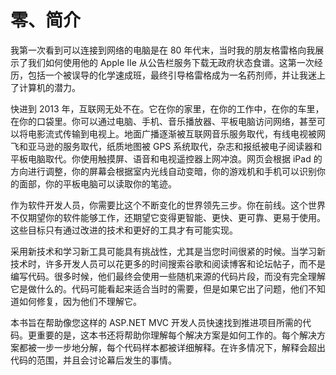 # 零、简介

我第一次看到可以连接到网络的电脑是在 80 年代末，当时我的朋友格雷格向我展示了我们如何使用他的 Apple IIe 从公告栏服务下载无政府状态食谱。这第一次经历，包括一个被误导的化学速成班，最终引导格雷格成为一名药剂师，并让我迷上了计算机的潜力。

快进到 2013 年，互联网无处不在。它在你的家里，在你的工作中，在你的车里，在你的口袋里。你可以通过电脑、手机、音乐播放器、平板电脑访问网络，甚至可以将电影流式传输到电视上。地面广播逐渐被互联网音乐服务取代，有线电视被网飞和亚马逊的服务取代，纸质地图被 GPS 系统取代，杂志和报纸被电子阅读器和平板电脑取代。你使用触摸屏、语音和电视遥控器上网冲浪。网页会根据 iPad 的方向进行调整，你的屏幕会根据室内光线自动变暗，你的游戏机和手机可以识别你的面部，你的平板电脑可以读取你的笔迹。

作为软件开发人员，你需要比这个不断变化的世界领先三步。你在前线。这个世界不仅期望你的软件能够工作，还期望它变得更智能、更快、更可靠、更易于使用。这些目标只有通过改进的技术和更好的工具才有可能实现。

采用新技术和学习新工具可能具有挑战性，尤其是当您时间很紧的时候。当学习新技术时，许多开发人员可以花更多的时间搜索谷歌和阅读博客和论坛帖子，而不是编写代码。很多时候，他们最终会使用一些随机来源的代码片段，而没有完全理解它是做什么的。代码可能看起来适合当时的需要，但是如果它出了问题，他们不知道如何修复，因为他们不理解它。

本书旨在帮助像您这样的 ASP.NET MVC 开发人员快速找到推进项目所需的代码。更重要的是，这本书还将帮助你理解每个解决方案是如何工作的。每个解决方案都被一步一步地分解，每个代码样本都被详细解释。在许多情况下，解释会超出代码的范围，并且会讨论幕后发生的事情。
